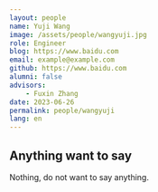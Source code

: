 ```yaml
---
layout: people
name: Yuji Wang
image: /assets/people/wangyuji.jpg
role: Engineer
blog: https://www.baidu.com
email: example@example.com
github: https://www.baidu.com
alumni: false
advisors:
    - Fuxin Zhang
date: 2023-06-26
permalink: people/wangyuji
lang: en
---
```


## Anything want to say

Nothing, do not want to say anything.